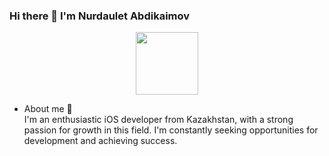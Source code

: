 ### Hi there 👋 I'm Nurdaulet Abdikaimov 

<div id="header" align="center">
  <img src="https://media.giphy.com/media/M9gbBd9nbDrOTu1Mqx/giphy.gif" width="100"/>
</div>

- About me 🍃 <br>
I'm an enthusiastic iOS developer from Kazakhstan, with a strong passion for growth in this field. I'm constantly seeking opportunities for development and achieving success.


